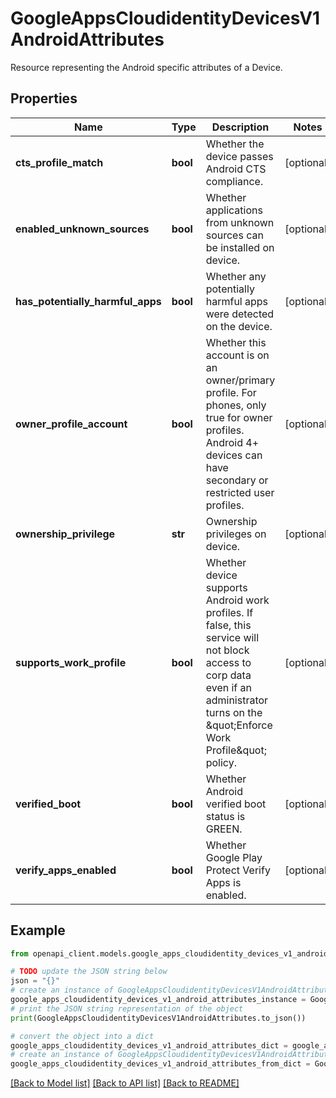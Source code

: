 # GoogleAppsCloudidentityDevicesV1AndroidAttributes

Resource representing the Android specific attributes of a Device.

## Properties

Name | Type | Description | Notes
------------ | ------------- | ------------- | -------------
**cts_profile_match** | **bool** | Whether the device passes Android CTS compliance. | [optional] 
**enabled_unknown_sources** | **bool** | Whether applications from unknown sources can be installed on device. | [optional] 
**has_potentially_harmful_apps** | **bool** | Whether any potentially harmful apps were detected on the device. | [optional] 
**owner_profile_account** | **bool** | Whether this account is on an owner/primary profile. For phones, only true for owner profiles. Android 4+ devices can have secondary or restricted user profiles. | [optional] 
**ownership_privilege** | **str** | Ownership privileges on device. | [optional] 
**supports_work_profile** | **bool** | Whether device supports Android work profiles. If false, this service will not block access to corp data even if an administrator turns on the \&quot;Enforce Work Profile\&quot; policy. | [optional] 
**verified_boot** | **bool** | Whether Android verified boot status is GREEN. | [optional] 
**verify_apps_enabled** | **bool** | Whether Google Play Protect Verify Apps is enabled. | [optional] 

## Example

```python
from openapi_client.models.google_apps_cloudidentity_devices_v1_android_attributes import GoogleAppsCloudidentityDevicesV1AndroidAttributes

# TODO update the JSON string below
json = "{}"
# create an instance of GoogleAppsCloudidentityDevicesV1AndroidAttributes from a JSON string
google_apps_cloudidentity_devices_v1_android_attributes_instance = GoogleAppsCloudidentityDevicesV1AndroidAttributes.from_json(json)
# print the JSON string representation of the object
print(GoogleAppsCloudidentityDevicesV1AndroidAttributes.to_json())

# convert the object into a dict
google_apps_cloudidentity_devices_v1_android_attributes_dict = google_apps_cloudidentity_devices_v1_android_attributes_instance.to_dict()
# create an instance of GoogleAppsCloudidentityDevicesV1AndroidAttributes from a dict
google_apps_cloudidentity_devices_v1_android_attributes_from_dict = GoogleAppsCloudidentityDevicesV1AndroidAttributes.from_dict(google_apps_cloudidentity_devices_v1_android_attributes_dict)
```
[[Back to Model list]](../README.md#documentation-for-models) [[Back to API list]](../README.md#documentation-for-api-endpoints) [[Back to README]](../README.md)


